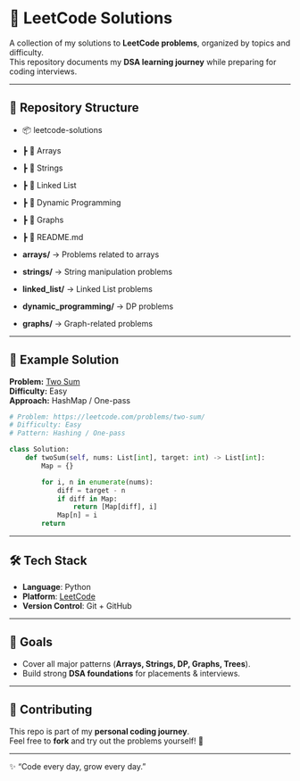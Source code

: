 # 🚀 LeetCode Solutions

A collection of my solutions to **LeetCode problems**, organized by topics and difficulty.  
This repository documents my **DSA learning journey** while preparing for coding interviews.  

---

## 📂 Repository Structure
- 📦 leetcode-solutions
- ┣ 📂 Arrays
- ┣ 📂 Strings
- ┣ 📂 Linked List
- ┣ 📂 Dynamic Programming
- ┣ 📂 Graphs
- ┣ 📜 README.md

- **arrays/** → Problems related to arrays  
- **strings/** → String manipulation problems  
- **linked_list/** → Linked List problems  
- **dynamic_programming/** → DP problems  
- **graphs/** → Graph-related problems  

---


## 🌟 Example Solution

**Problem:** [Two Sum](https://leetcode.com/problems/two-sum/)  
**Difficulty:** Easy  
**Approach:** HashMap / One-pass  

```python
# Problem: https://leetcode.com/problems/two-sum/
# Difficulty: Easy
# Pattern: Hashing / One-pass

class Solution:
    def twoSum(self, nums: List[int], target: int) -> List[int]:
        Map = {}

        for i, n in enumerate(nums):
            diff = target - n
            if diff in Map:
                return [Map[diff], i]
            Map[n] = i
        return
```
---

## 🛠️ Tech Stack
- **Language**: Python 
- **Platform**: [LeetCode](https://leetcode.com/)  
- **Version Control**: Git + GitHub  

---

## 🎯 Goals
- Cover all major patterns (**Arrays, Strings, DP, Graphs, Trees**).  
- Build strong **DSA foundations** for placements & interviews.  

---

## 🤝 Contributing
This repo is part of my **personal coding journey**.  
Feel free to **fork** and try out the problems yourself! 🚀  

---

✨ “Code every day, grow every day.”